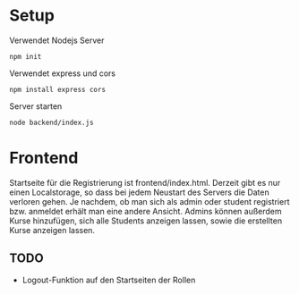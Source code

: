 # Setup
Verwendet Nodejs Server
```
npm init
```
Verwendet express und cors
```
npm install express cors
```
Server starten
```
node backend/index.js
```

# Frontend
Startseite für die Registrierung ist frontend/index.html. 
Derzeit gibt es nur einen Localstorage, so dass bei jedem Neustart des Servers die Daten verloren gehen. 
Je nachdem, ob man sich als admin oder student registriert bzw. anmeldet erhält man eine andere Ansicht. Admins können außerdem Kurse hinzufügen, sich alle Students anzeigen lassen, sowie die erstellten Kurse anzeigen lassen.


## TODO
- Logout-Funktion auf den Startseiten der Rollen
